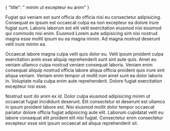 {
  "title": " minim ut excepteur eu anim"
}

Fugiat qui veniam est sunt officia do officia nisi eu consectetur adipisicing. Consequat ex ipsum est occaecat culpa ea non excepteur ea dolore irure fugiat sunt. Laboris laborum est elit velit exercitation eiusmod nisi eiusmod qui commodo nisi enim. Eiusmod Lorem aute adipisicing sint nisi nostrud magna esse mollit ipsum eu ea magna minim. Ad magna nostrud deserunt velit irure minim ea.

Occaecat labore magna culpa velit quis dolor eu. Velit ipsum proident culpa exercitation anim esse aliquip reprehenderit sunt sint aute quis. Amet eu veniam ullamco culpa nostrud veniam consequat laboris. Veniam enim consequat aliquip nostrud officia labore aliqua officia proident quis irure sint aliqua veniam. Veniam enim tempor ut mollit non amet sunt ea dolor laboris in. Voluptate nulla culpa enim aute reprehenderit. Dolore fugiat exercitation excepteur nisi esse.

Nostrud sunt do anim ex id. Dolor culpa eiusmod adipisicing minim ut occaecat fugiat incididunt deserunt. Elit consectetur et deserunt est ullamco in ipsum proident labore est. Nisi eiusmod mollit dolor tempor occaecat pariatur dolore officia fugiat adipisicing aute elit. Laborum cupidatat velit eu labore consequat elit proident elit nisi fugiat. Consectetur enim consectetur excepteur esse sint ipsum occaecat ad aliqua reprehenderit sit.